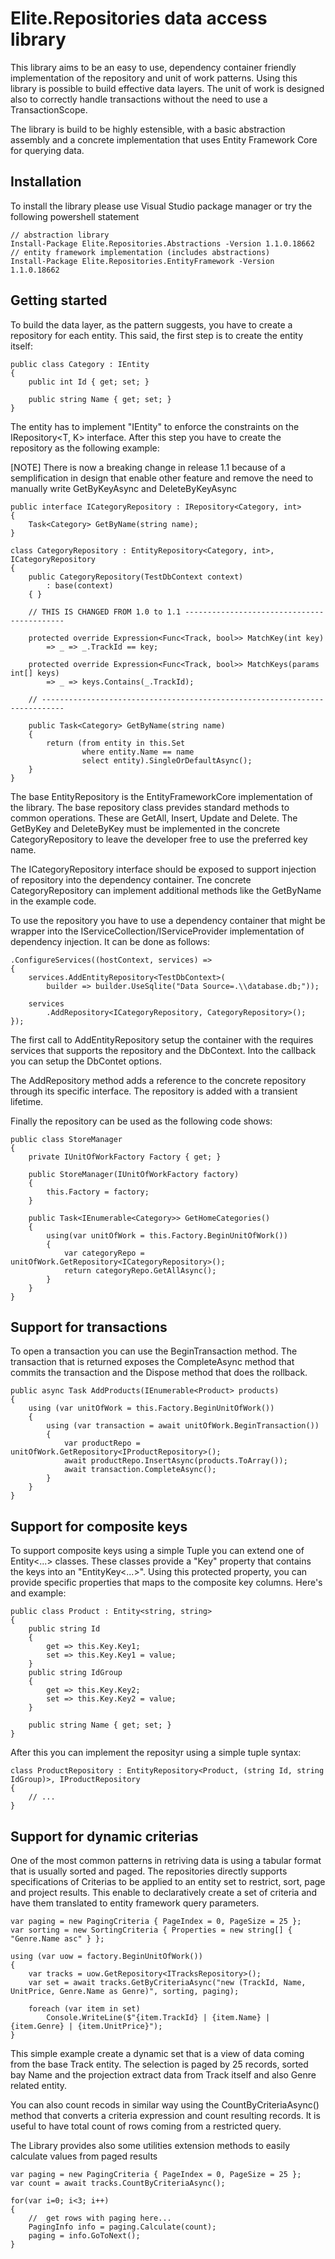 # Elite.Repositories data access library

This library aims to be an easy to use, dependency container friendly implementation of the repository and unit of work patterns. Using this library is possible to build effective data layers. The unit of work is designed also to correctly handle transactions without the need to use a TransactionScope.

The library is build to be highly estensible, with a basic abstraction assembly and a concrete implementation that uses Entity Framework Core for querying data.

## Installation

To install the library please use Visual Studio package manager or try the following powershell statement

    // abstraction library
    Install-Package Elite.Repositories.Abstractions -Version 1.1.0.18662   
    // entity framework implementation (includes abstractions)
    Install-Package Elite.Repositories.EntityFramework -Version 1.1.0.18662

## Getting started

To build the data layer, as the pattern suggests, you have to create a repository for each entity. This said, the first step is to create the entity itself:

    public class Category : IEntity
    {
        public int Id { get; set; }

        public string Name { get; set; }
    }

The entity has to implement "IEntity" to enforce the constraints on the IRepository<T, K> interface. After this step you have to create the repository as the following example:

[NOTE] There is now a breaking change in release 1.1 because of a semplification in design that enable other feature and remove the need to manually write GetByKeyAsync and DeleteByKeyAsync


    public interface ICategoryRepository : IRepository<Category, int>
    {
        Task<Category> GetByName(string name);
    }

    class CategoryRepository : EntityRepository<Category, int>, ICategoryRepository
    {
        public CategoryRepository(TestDbContext context) 
            : base(context)
        { }

        // THIS IS CHANGED FROM 1.0 to 1.1 -------------------------------------------

        protected override Expression<Func<Track, bool>> MatchKey(int key) 
            => _ => _.TrackId == key;

        protected override Expression<Func<Track, bool>> MatchKeys(params int[] keys)
            => _ => keys.Contains(_.TrackId);

        // ---------------------------------------------------------------------------

        public Task<Category> GetByName(string name)
        {
            return (from entity in this.Set
                    where entity.Name == name
                    select entity).SingleOrDefaultAsync();
        }
    }

The base EntityRepository is the EntityFrameworkCore implementation of the library. The base repository class prevides standard methods to common operations. These are GetAll, Insert, Update and Delete. The GetByKey and DeleteByKey must be implemented in the concrete CategoryRepository to leave the developer free to use the preferred key name.

The ICategoryRepository interface should be exposed to support injection of repository into the dependency container. Tne concrete CategoryRepository can implement additional methods like the GetByName in the example code.

To use the repository you have to use a dependency container that might be wrapper into the IServiceCollection/IServiceProvider implementation of dependency injection. It can be done as follows:

    .ConfigureServices((hostContext, services) =>
    {
        services.AddEntityRepository<TestDbContext>(
            builder => builder.UseSqlite("Data Source=.\\database.db;"));

        services
            .AddRepository<ICategoryRepository, CategoryRepository>();
    });

The first call to AddEntityRepository setup the container with the requires services that supports the repository and the DbContext. Into the callback you can setup the DbContet options.

The AddRepository method adds a reference to the concrete repository through its specific interface. The repository is added with a transient lifetime.

Finally the repository can be used as the following code shows:

    public class StoreManager
    {
        private IUnitOfWorkFactory Factory { get; }

        public StoreManager(IUnitOfWorkFactory factory)
        {
            this.Factory = factory;
        }

        public Task<IEnumerable<Category>> GetHomeCategories()
        {
            using(var unitOfWork = this.Factory.BeginUnitOfWork())
            {
                var categoryRepo = unitOfWork.GetRepository<ICategoryRepository>();
                return categoryRepo.GetAllAsync();
            }
        }
    }

## Support for transactions

To open a transaction you can use the BeginTransaction method. The transaction that is returned exposes the CompleteAsync method that commits the transaction and the Dispose method that does the rollback.

    public async Task AddProducts(IEnumerable<Product> products)
    {
        using (var unitOfWork = this.Factory.BeginUnitOfWork())
        {
            using (var transaction = await unitOfWork.BeginTransaction())
            {
                var productRepo = unitOfWork.GetRepository<IProductRepository>();
                await productRepo.InsertAsync(products.ToArray());
                await transaction.CompleteAsync();
            }
        }
    }

## Support for composite keys

To support composite keys using a simple Tuple you can extend one of Entity<...> classes. These classes provide a "Key" property that contains the keys into an "EntityKey<...>". Using this protected property, you can provide specific properties that maps to the composite key columns. Here's and example:

    public class Product : Entity<string, string>
    {
        public string Id
        {
            get => this.Key.Key1;
            set => this.Key.Key1 = value;
        }
        public string IdGroup
        {
            get => this.Key.Key2;
            set => this.Key.Key2 = value;
        }

        public string Name { get; set; }
    }

After this you can implement the reposityr using a simple tuple syntax:

    class ProductRepository : EntityRepository<Product, (string Id, string IdGroup)>, IProductRepository
    {
        // ...
    }

## Support for dynamic criterias

One of the most common patterns in retriving data is using a tabular format that is usually sorted and paged. The repositories directly supports specifications of Criterias to be applied to an entity set to restrict, sort, page and project results. This enable to declaratively create a set of criteria and have them translated to entity framework query parameters.

    var paging = new PagingCriteria { PageIndex = 0, PageSize = 25 };
    var sorting = new SortingCriteria { Properties = new string[] { "Genre.Name asc" } };

    using (var uow = factory.BeginUnitOfWork())
    {
        var tracks = uow.GetRepository<ITracksRepository>();
        var set = await tracks.GetByCriteriaAsync("new (TrackId, Name, UnitPrice, Genre.Name as Genre)", sorting, paging);

        foreach (var item in set)
            Console.WriteLine($"{item.TrackId} | {item.Name} | {item.Genre} | {item.UnitPrice}");
    }

This simple example create a dynamic set that is a view of data coming from the base Track entity. The selection is paged by 25 records, sorted bay Name and the projection extract data from Track itself and also Genre related entity.

You can also count recods in similar way using the CountByCriteriaAsync() method that converts a criteria expression and count resulting records. It is useful to have total count of rows coming from a restricted query.

The Library provides also some utilities extension methods to easily calculate values from paged results

    var paging = new PagingCriteria { PageIndex = 0, PageSize = 25 };
    var count = await tracks.CountByCriteriaAsync();

    for(var i=0; i<3; i++)
    {
        //  get rows with paging here...
        PagingInfo info = paging.Calculate(count);
        paging = info.GoToNext();
    }
